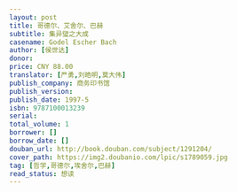 ```yaml
---
layout: post
title: 哥德尔、艾舍尔、巴赫
subtitle: 集异璧之大成
casename: Godel Escher Bach
author: [侯世达]
donor: 
price: CNY 88.00
translator: [严勇,刘皓明,莫大伟]
publish_company: 商务印书馆
publish_version: 
publish_date: 1997-5
isbn: 9787100013239
serial: 
total_volume: 1
borrower: []
borrow_date: []
douban_url: http://book.douban.com/subject/1291204/
cover_path: https://img2.doubanio.com/lpic/s1789059.jpg
tag: [哲学,哥德尔,埃舍尔,巴赫]
read_status: 想读
---
```

